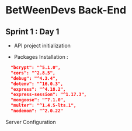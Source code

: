 # BetWeenDevs Back-End

## Sprint 1 : Day 1

- API project initialization
  
- Packages Installation :

```JSON
  "bcrypt": "^5.1.0",
  "cors": "^2.8.5",
  "debug": "^4.3.4",
  "dotenv": "^16.0.3",
  "express": "^4.18.2",
  "express-session": "^1.17.3",
  "mongoose": "^7.1.0",
  "multer": "^1.4.5-lts.1",
  "nodemon": "^2.0.22"
```

Server Configuration